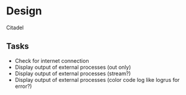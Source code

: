 # Design

Citadel

## Tasks

- Check for internet connection
- Display output of external processes (out only)
- Display output of external processes (stream?)
- Display output of external processes (color code log like logrus for error?)
